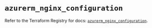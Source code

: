 # `azurerm_nginx_configuration`

Refer to the Terraform Registry for docs: [`azurerm_nginx_configuration`](https://registry.terraform.io/providers/hashicorp/azurerm/4.48.0/docs/resources/nginx_configuration).
